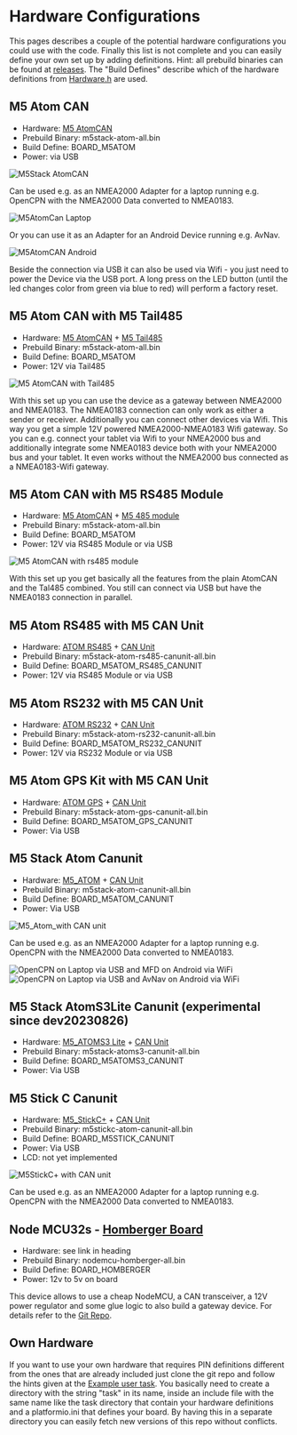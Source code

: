 Hardware Configurations
=======================
This pages describes a couple of the potential hardware configurations you could use with the code.
Finally this list is not complete and you can easily define your own set up by adding definitions.
Hint: all prebuild binaries can be found at [releases](https://github.com/wellenvogel/esp32-nmea2000/releases).
The "Build Defines" describe which of the hardware definitions from [Hardware.h](../lib/hardware/Hardware.h) are used.

M5 Atom CAN
-----------
*  Hardware: [M5 AtomCAN](https://docs.m5stack.com/en/atom/atom_can)
*  Prebuild Binary: m5stack-atom-all.bin
*  Build Define: BOARD_M5ATOM
*  Power: via USB

![M5Stack AtomCAN](standalone-usb.jpg)

Can be used e.g. as an NMEA2000 Adapter for a laptop running e.g. OpenCPN with the NMEA2000 Data converted to NMEA0183.

![M5AtomCan Laptop](laptop-usb-opencpn.jpg)

Or you can use it as an Adapter for an Android Device running e.g. AvNav.

![M5AtomCAN Android](usbc-android-2konly.jpg)

Beside the connection via USB it can also be used via Wifi - you just need to power the Device via the USB port.
A long press on the LED button (until the led changes color from green via blue to red) will perform a factory reset.

M5 Atom CAN with M5 Tail485
---------------------------
* Hardware: [M5 AtomCAN](https://docs.m5stack.com/en/atom/atom_can) + [M5 Tail485](https://shop.m5stack.com/collections/atom-series/products/atom-tail485?variant=32169041559642)
* Prebuild Binary: m5stack-atom-all.bin
* Build Define: BOARD_M5ATOM
* Power: 12V via Tail485

![M5 AtomCAN with Tail485](tail485-front.jpg)

With this set up you can use the device as a gateway between NMEA2000 and NMEA0183. The NMEA0183 connection can only work as either a sender or receiver. Additionally you can connect other devices via Wifi.
This way you get a simple 12V powered NMEA2000-NMEA0183 Wifi gateway.
So you can e.g. connect your tablet via Wifi to your NMEA2000 bus and additionally integrate some NMEA0183 device both with your NMEA2000 bus and your tablet.
It even works without the NMEA2000 bus connected as a NMEA0183-Wifi gateway.

M5 Atom CAN with M5 RS485 Module
--------------------------------
* Hardware: [M5 AtomCAN](https://docs.m5stack.com/en/atom/atom_can) + [M5 485 module](https://docs.m5stack.com/en/unit/rs485)
* Prebuild Binary: m5stack-atom-all.bin
* Build Define: BOARD_M5ATOM
* Power: 12V via RS485 Module or via USB

![M5 AtomCAN with rs485 module](rs485-power.jpg)

With this set up you get basically all the features from the plain AtomCAN and the Tal485 combined. You still can connect via USB but have the NMEA0183 connection in parallel.

M5 Atom RS485 with M5 CAN Unit
--------------------------------
* Hardware: [ATOM RS485](https://docs.m5stack.com/en/atom/atomic485) + [CAN Unit](http://docs.m5stack.com/en/unit/can)
* Prebuild Binary: m5stack-atom-rs485-canunit-all.bin
* Build Define: BOARD_M5ATOM_RS485_CANUNIT
* Power: 12V via RS485 Module or via USB

M5 Atom RS232 with M5 CAN Unit
--------------------------------
* Hardware: [ATOM RS232](https://docs.m5stack.com/en/atom/atomic232) + [CAN Unit](http://docs.m5stack.com/en/unit/can)
* Prebuild Binary: m5stack-atom-rs232-canunit-all.bin
* Build Define: BOARD_M5ATOM_RS232_CANUNIT
* Power: 12V via RS232 Module or via USB

M5 Atom GPS Kit with M5 CAN Unit
--------------------------------
* Hardware: [ATOM GPS](http://docs.m5stack.com/en/atom/atomicgps) + [CAN Unit](http://docs.m5stack.com/en/unit/can)
* Prebuild Binary: m5stack-atom-gps-canunit-all.bin
* Build Define: BOARD_M5ATOM_GPS_CANUNIT
* Power: Via USB

M5 Stack Atom Canunit
---------------------
* Hardware: [M5_ATOM](http://docs.m5stack.com/en/core/atom_lite) + [CAN Unit](http://docs.m5stack.com/en/unit/can)
* Prebuild Binary: m5stack-atom-canunit-all.bin
* Build Define: BOARD_M5ATOM_CANUNIT
* Power: Via USB

![M5_Atom_with CAN unit](atom_can.jpg)

Can be used e.g. as an NMEA2000 Adapter for a laptop running e.g. OpenCPN with the NMEA2000 Data converted to NMEA0183.

![OpenCPN on Laptop via USB and MFD on Android via WiFi](in_action1.jpg) 
![OpenCPN on Laptop via USB and AvNav on Android via WiFi](in_action2.jpg)

M5 Stack AtomS3Lite Canunit (experimental since dev20230826)
---------------------
* Hardware: [M5_ATOMS3 Lite](http://docs.m5stack.com/en/core/AtomS3%20Lite) + [CAN Unit](http://docs.m5stack.com/en/unit/can)
* Prebuild Binary: m5stack-atoms3-canunit-all.bin
* Build Define: BOARD_M5ATOMS3_CANUNIT
* Power: Via USB

M5 Stick C Canunit
------------------
* Hardware: [M5_StickC+](http://docs.m5stack.com/en/core/m5stickc_plus) + [CAN Unit](http://docs.m5stack.com/en/unit/can)
* Prebuild Binary: m5stickc-atom-canunit-all.bin
* Build Define: BOARD_M5STICK_CANUNIT
* Power: Via USB
* LCD: not yet implemented

![M5StickC+ with CAN unit](stickc_can.jpg)

Can be used e.g. as an NMEA2000 Adapter for a laptop running e.g. OpenCPN with the NMEA2000 Data converted to NMEA0183.

Node MCU32s -  [Homberger Board](https://github.com/AK-Homberger/NMEA2000WifiGateway-with-ESP32)
--------------------------------------
* Hardware: see link in heading
* Prebuild Binary: nodemcu-homberger-all.bin
* Build Define: BOARD_HOMBERGER
* Power: 12v to 5v on board

This device allows to use a cheap NodeMCU, a CAN transceiver, a 12V power regulator and some glue logic to also build a gateway device.
For details refer to the [Git Repo](https://github.com/AK-Homberger/NMEA2000WifiGateway-with-ESP32).


Own Hardware
------------
If you want to use your own hardware that requires PIN definitions different from the ones that are already included just clone the git repo and follow the hints given at the [Example user task](../lib/exampletask/Readme.md).
You basically need to create a directory with the string "task" in its name, inside an include file with the same name like the task directory that contain your hardware definitions and a platformio.ini that defines your board.
By having this in a separate directory you can easily fetch new versions of this repo without conflicts.

